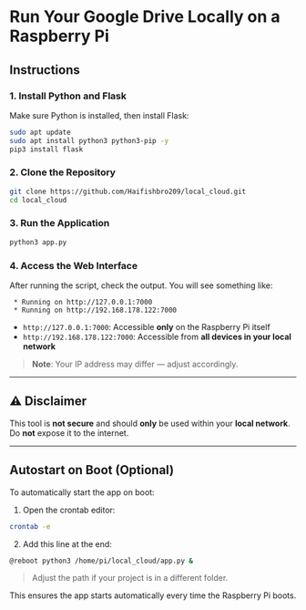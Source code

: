 # Run Your Google Drive Locally on a Raspberry Pi

## Instructions

### 1. Install Python and Flask

Make sure Python is installed, then install Flask:

```bash
sudo apt update
sudo apt install python3 python3-pip -y
pip3 install flask
```

### 2. Clone the Repository

```bash
git clone https://github.com/Haifishbro209/local_cloud.git
cd local_cloud
```

### 3. Run the Application

```bash
python3 app.py
```

### 4. Access the Web Interface

After running the script, check the output. You will see something like:

```
 * Running on http://127.0.0.1:7000
 * Running on http://192.168.178.122:7000
```

- `http://127.0.0.1:7000`: Accessible **only** on the Raspberry Pi itself  
- `http://192.168.178.122:7000`: Accessible from **all devices in your local network**

> **Note**: Your IP address may differ — adjust accordingly.

---

## ⚠️ Disclaimer

This tool is **not secure** and should **only** be used within your **local network**.  
Do **not** expose it to the internet.

---

## Autostart on Boot (Optional)

To automatically start the app on boot:

1. Open the crontab editor:

```bash
crontab -e
```

2. Add this line at the end:

```bash
@reboot python3 /home/pi/local_cloud/app.py &
```

> Adjust the path if your project is in a different folder.

This ensures the app starts automatically every time the Raspberry Pi boots.
